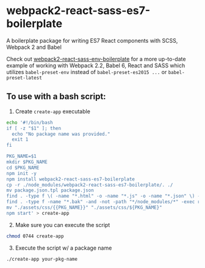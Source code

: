 # webpack2-react-sass-es7-boilerplate
A boilerplate package for writing ES7 React components with SCSS, Webpack 2 and Babel

Check out [webpack2-react-sass-env-boilerplate](https://github.com/jaredlunde/webpack2-react-sass-env-boilerplate)
for a more up-to-date example of working with Webpack 2.2, Babel 6, React and SASS which utilizes 
`babel-preset-env` instead of `babel-preset-es2015 ...` or `babel-preset-latest`


## To use with a bash script:
1. Create `create-app` executable
```sh
echo '#!/bin/bash
if [ -z "$1" ]; then
  echo "No package name was provided."
  exit 1
fi

PKG_NAME=$1
mkdir $PKG_NAME
cd $PKG_NAME
npm init -y
npm install webpack2-react-sass-es7-boilerplate
cp -r ./node_modules/webpack2-react-sass-es7-boilerplate/. ./
mv package.json.tpl package.json
find . -type f \( -name "*.html" -o -name "*.js" -o -name "*.json" \) -and -not -path "*/node_modules/*" -exec sed -i.bak -e "s/{{PKG_NAME}}/${PKG_NAME}/g" {} \;;
find . -type f -name "*.bak" -and -not -path "*/node_modules/*" -exec rm {} \;;
mv "./assets/css/{{PKG_NAME}}" "./assets/css/${PKG_NAME}"
npm start' > create-app
```

2. Make sure you can execute the script
```sh 
chmod 0744 create-app
```

3. Execute the script w/ a package name
```sh
./create-app your-pkg-name
```

